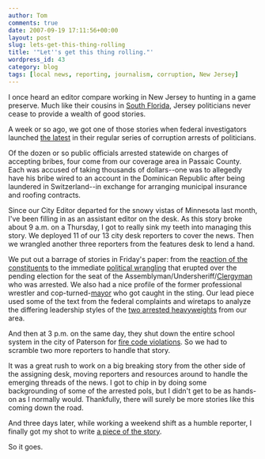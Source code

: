 ```yaml
---
author: Tom
comments: true
date: 2007-09-19 17:11:56+00:00
layout: post
slug: lets-get-this-thing-rolling
title: '"Let''s get this thing rolling."'
wordpress_id: 43
category: blog
tags: [local news, reporting, journalism, corruption, New Jersey]
---
```


I once heard an editor compare working in New Jersey to hunting in a game preserve. Much like their cousins in [South Florida](http://blogs.browardpalmbeach.com/pulp/), Jersey politicians never cease to provide a wealth of good stories.

A week or so ago, we got one of those stories when federal investigators launched [the latest](http://www.northjersey.com/page.php?qstr=eXJpcnk3ZjcxN2Y3dnFlZUVFeXkyJmZnYmVsN2Y3dnFlZUVFeXk3MTkyMDA5) in their regular series of corruption arrests of politicians.

Of the dozen or so public officials arrested statewide on charges of accepting bribes, four come from our coverage area in Passaic County. Each was accused of taking thousands of dollars--one was to allegedly have his bribe wired to an account in the Dominican Republic after being laundered in Switzerland--in exchange for arranging municipal insurance and roofing contracts.

Since our City Editor departed for the snowy vistas of Minnesota last month, I've been filling in as an assistant editor on the desk. As this story broke about 9 a.m. on a Thursday, I got to really sink my teeth into managing this story. We deployed 11 of our 13 city desk reporters to cover the news. Then we wrangled another three reporters from the features desk to lend a hand.

We put out a barrage of stories in Friday's paper: from the [reaction of the constituents](http://www.northjersey.com/page.php?qstr=eXJpcnk3ZjcxN2Y3dnFlZUVFeXkzJmZnYmVsN2Y3dnFlZUVFeXk3MTkyMDA4) to the immediate [political wrangling](http://www.northjersey.com/page.php?qstr=eXJpcnk3ZjcxN2Y3dnFlZUVFeXkzJmZnYmVsN2Y3dnFlZUVFeXk3MTkxOTUx) that erupted over the pending election for the seat of the Assemblyman/Undersheriff/[Clergyman](http://www.northjersey.com/page.php?qstr=eXJpcnk3ZjcxN2Y3dnFlZUVFeXkzJmZnYmVsN2Y3dnFlZUVFeXk3MTkyMDA4) who was arrested. We also had a nice profile of the former professional wrestler and cop-turned-[mayor](http://www.northjersey.com/page.php?qstr=eXJpcnk3ZjcxN2Y3dnFlZUVFeXkzJmZnYmVsN2Y3dnFlZUVFeXk3MTkxOTcy) who got caught in the sting. Our lead piece used some of the text from the federal complaints and wiretaps to analyze the differing leadership styles of the [two arrested heavyweights](http://www.northjersey.com/page.php?qstr=eXJpcnk3ZjcxN2Y3dnFlZUVFeXkyJmZnYmVsN2Y3dnFlZUVFeXk3MTkxOTg2) from our area.

And then at 3 p.m. on the same day, they shut down the entire school system in the city of Paterson for [fire code violations](http://www.northjersey.com/page.php?qstr=eXJpcnk3ZjcxN2Y3dnFlZUVFeXk0JmZnYmVsN2Y3dnFlZUVFeXk3MTkyMDAz). So we had to scramble two more reporters to handle that story.

It was a great rush to work on a big breaking story from the other side of the assigning desk, moving reporters and resources around to handle the emerging threads of the news.  I got to chip in by doing some backgrounding of some of the arrested pols, but I didn't get to be as hands-on as I normally would. Thankfully, there will surely be more stories like this coming down the road.

And three days later, while working a weekend shift as a humble reporter,  I finally got my shot to write [a piece of the story](http://www.northjersey.com/page.php?qstr=eXJpcnk3ZjcxN2Y3dnFlZUVFeXkyJmZnYmVsN2Y3dnFlZUVFeXk3MTkzNTM2).

So it goes.
